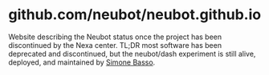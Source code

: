 # github.com/neubot/neubot.github.io

Website describing the Neubot status once the project has been
discontinued by the Nexa center. TL;DR most software has been
deprecated and discontinued, but the neubot/dash experiment is
still alive, deployed, and maintained by [Simone Basso](
https://github.com/bassosimone).
